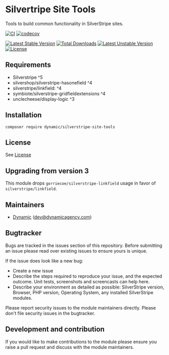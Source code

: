 # Silvertripe Site Tools

Tools to build common functionality in SilverStripe sites.

[![CI](https://github.com/dynamic/silverstripe-site-tools/actions/workflows/ci.yml/badge.svg)](https://github.com/dynamic/silverstripe-site-tools/actions/workflows/ci.yml)
[![codecov](https://codecov.io/gh/dynamic/silverstripe-site-tools/branch/master/graph/badge.svg)](https://codecov.io/gh/dynamic/silverstripe-site-tools)

[![Latest Stable Version](https://poser.pugx.org/dynamic/silverstripe-site-tools/v/stable)](https://packagist.org/packages/dynamic/silverstripe-site-tools)
[![Total Downloads](https://poser.pugx.org/dynamic/silverstripe-site-tools/downloads)](https://packagist.org/packages/dynamic/silverstripe-site-tools)
[![Latest Unstable Version](https://poser.pugx.org/dynamic/silverstripe-site-tools/v/unstable)](https://packagist.org/packages/dynamic/silverstripe-site-tools)
[![License](https://poser.pugx.org/dynamic/silverstripe-site-tools/license)](https://packagist.org/packages/dynamic/silverstripe-site-tools)


## Requirements

* Silverstripe ^5
* silvershop/silverstripe-hasonefield ^4
* silverstripe/linkfield: ^4
* symbiote/silverstripe-gridfieldextensions ^4
* unclecheese/display-logic ^3

## Installation

```
composer require dynamic/silverstripe-site-tools
```

## License
See [License](license.md)

## Upgrading from version 3

This module drops `gorriecoe/silverstripe-linkfield` usage in favor of `silverstripe/linkfield`.

## Maintainers
 *  [Dynamic](http://www.dynamicagency.com) (<dev@dynamicagency.com>)

## Bugtracker
Bugs are tracked in the issues section of this repository. Before submitting an issue please read over
existing issues to ensure yours is unique.

If the issue does look like a new bug:

 - Create a new issue
 - Describe the steps required to reproduce your issue, and the expected outcome. Unit tests, screenshots
 and screencasts can help here.
 - Describe your environment as detailed as possible: SilverStripe version, Browser, PHP version,
 Operating System, any installed SilverStripe modules.

Please report security issues to the module maintainers directly. Please don't file security issues in the bugtracker.

## Development and contribution
If you would like to make contributions to the module please ensure you raise a pull request and discuss with the module maintainers.
